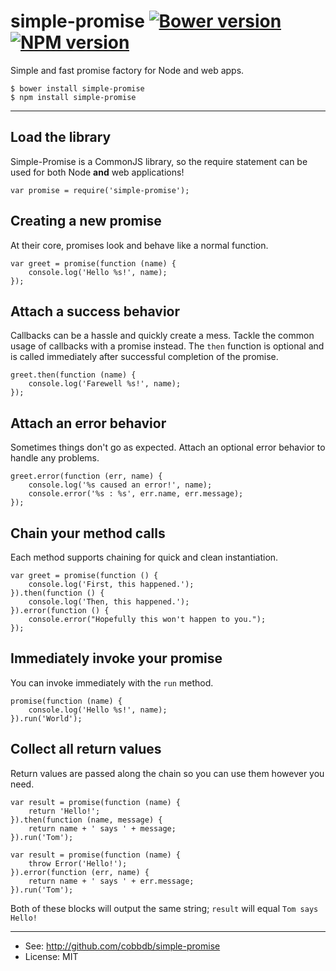 # simple-promise [![Bower version](https://badge.fury.io/bo/simple-promise.svg)](http://badge.fury.io/bo/simple-promise) [![NPM version](https://badge.fury.io/js/simple-promise.svg)](http://badge.fury.io/js/simple-promise)

Simple and fast promise factory for Node and web apps.

    $ bower install simple-promise
    $ npm install simple-promise

-------------
## Load the library
Simple-Promise is a CommonJS library, so the require statement can
be used for both Node **and** web applications!

    var promise = require('simple-promise');

## Creating a new promise
At their core, promises look and behave like a normal function.

    var greet = promise(function (name) {
        console.log('Hello %s!', name);
    });

## Attach a success behavior
Callbacks can be a hassle and quickly create a mess. Tackle the common usage of callbacks with
a promise instead. The `then` function is optional and is called immediately after successful
completion of the promise.

    greet.then(function (name) {
        console.log('Farewell %s!', name);
    });

## Attach an error behavior
Sometimes things don't go as expected. Attach an optional error behavior to handle any
problems.

    greet.error(function (err, name) {
        console.log('%s caused an error!', name);
        console.error('%s : %s', err.name, err.message);
    });

## Chain your method calls
Each method supports chaining for quick and clean instantiation.

    var greet = promise(function () {
        console.log('First, this happened.');
    }).then(function () {
        console.log('Then, this happened.');
    }).error(function () {
        console.error("Hopefully this won't happen to you.");
    });

## Immediately invoke your promise
You can invoke immediately with the `run` method.

    promise(function (name) {
        console.log('Hello %s!', name);
    }).run('World');

## Collect all return values
Return values are passed along the chain so you can use them
however you need.

    var result = promise(function (name) {
        return 'Hello!';
    }).then(function (name, message) {
        return name + ' says ' + message;
    }).run('Tom');

    var result = promise(function (name) {
        throw Error('Hello!');
    }).error(function (err, name) {
        return name + ' says ' + err.message;
    }).run('Tom');

Both of these blocks will output the same string; `result`
will equal `Tom says Hello!`

---------
* See: http://github.com/cobbdb/simple-promise
* License: MIT
